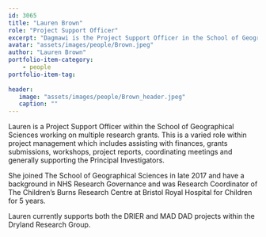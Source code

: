 ```yaml
---
id: 3065
title: "Lauren Brown"
role: "Project Support Officer"
excerpt: "Dagmawi is the Project Support Officer in the School of Geographical Sciences, University of Bristol."
avatar: "assets/images/people/Brown.jpeg"
author: "Lauren Brown"
portfolio-item-category:
    - people
portfolio-item-tag:
    
header:
   image: "assets/images/people/Brown_header.jpeg"
   caption: ""
---
```


Lauren is a Project Support Officer within the School of Geographical Sciences working on multiple research grants. This is a varied role within project management which includes assisting with finances, grants submissions, workshops, project reports, coordinating meetings and generally supporting the Principal Investigators. 

She joined The School of Geographical Sciences in late 2017 and have a background in NHS Research Governance and was Research Coordinator of The Children’s Burns Research Centre at Bristol Royal Hospital for Children for 5 years.

Lauren currently supports both the DRIER and MAD DAD projects within the Dryland Research Group.


 
